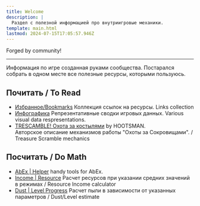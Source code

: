 ```yaml
---
title: Welcome
description: |
  Раздел с полезной информацией про внутриигровые механики.
template: main.html
lastmod: 2024-07-15T17:05:57.946Z
---
```


Forged by community!

***

Информация по игре созданная руками сообщества. Постарался собрать в одном месте все полезные ресурсы, которыми
пользуюсь.

## Почитать / To Read

- [Избранное/Bookmarks](bookmarks.md) Коллекция ссылок на ресурсы. Links collection
- [Инфографика](infographics.md) Репрезентативные сводки игровых данных. Various visual data respresentations.
- [TRESCAMBLE! Охота за костылями](trescamble.md) by HOOTSMAN.  
  Авторское описание механизмов работы "Охоты за Сокровищами". / Treasure Scramble mechanics

## Посчитать / Do Math

- [AbEx | Helper](../ranked/tools/abex.md) handy tools for AbEx.
- [Income | Resource](income.md) Расчет ресурсов при указании средних значений в режимах / Resource Income calculator
- [Dust | Level Progress](dust.md) Расчет пыли в зависимости от указанных параметров / Dust/Level estimate

